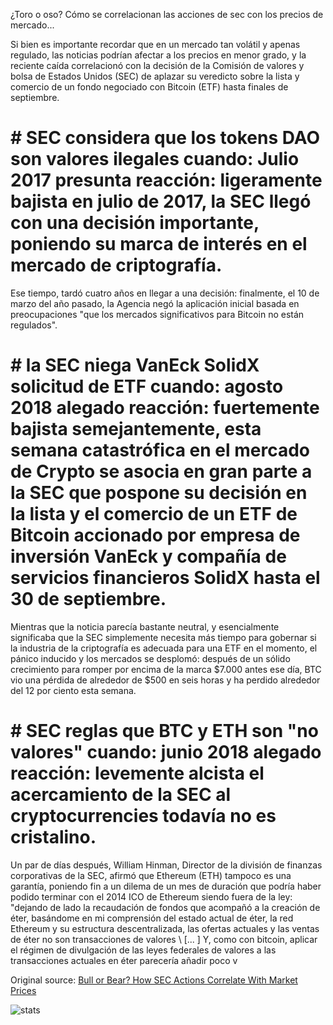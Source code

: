 ¿Toro o oso? Cómo se correlacionan las acciones de sec con los precios de mercado...

Si bien es importante recordar que en un mercado tan volátil y apenas regulado, las noticias podrían afectar a los precios en menor grado, y la reciente caída correlacionó con la decisión de la Comisión de valores y bolsa de Estados Unidos (SEC) de aplazar su veredicto sobre la lista y comercio de un fondo negociado con Bitcoin (ETF) hasta finales de septiembre.

# # SEC considera que los tokens DAO son valores ilegales cuando: Julio 2017 presunta reacción: ligeramente bajista en julio de 2017, la SEC llegó con una decisión importante, poniendo su marca de interés en el mercado de criptografía.

Ese tiempo, tardó cuatro años en llegar a una decisión: finalmente, el 10 de marzo del año pasado, la Agencia negó la aplicación inicial basada en preocupaciones "que los mercados significativos para Bitcoin no están regulados".

# # la SEC niega VanEck SolidX solicitud de ETF cuando: agosto 2018 alegado reacción: fuertemente bajista semejantemente, esta semana catastrófica en el mercado de Crypto se asocia en gran parte a la SEC que pospone su decisión en la lista y el comercio de un ETF de Bitcoin accionado por empresa de inversión VanEck y compañía de servicios financieros SolidX hasta el 30 de septiembre.

Mientras que la noticia parecía bastante neutral, y esencialmente significaba que la SEC simplemente necesita más tiempo para gobernar si la industria de la criptografía es adecuada para una ETF en el momento, el pánico inducido y los mercados se desplomó: después de un sólido crecimiento para romper por encima de la marca $7.000 antes ese día, BTC vio una pérdida de alrededor de $500 en seis horas y ha perdido alrededor del 12 por ciento esta semana.

# # SEC reglas que BTC y ETH son "no valores" cuando: junio 2018 alegado reacción: levemente alcista el acercamiento de la SEC al cryptocurrencies todavía no es cristalino.

Un par de días después, William Hinman, Director de la división de finanzas corporativas de la SEC, afirmó que Ethereum (ETH) tampoco es una garantía, poniendo fin a un dilema de un mes de duración que podría haber podido terminar con el 2014 ICO de Ethereum siendo fuera de la ley: "dejando de lado la recaudación de fondos que acompañó a la creación de éter, basándome en mi comprensión del estado actual de éter, la red Ethereum y su estructura descentralizada, las ofertas actuales y las ventas de éter no son transacciones de valores \ [... \] Y, como con bitcoin, aplicar el régimen de divulgación de las leyes federales de valores a las transacciones actuales en éter parecería añadir poco v

Original source: [Bull or Bear? How SEC Actions Correlate With Market Prices](https://cointelegraph.com/news/bull-or-bear-how-sec-actions-correlate-with-market-prices)

![stats](https://c.statcounter.com/11760860/0/a89fa40b/1/ "stats")